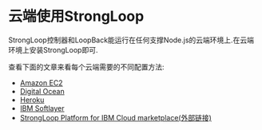 # 云端使用StrongLoop
StrongLoop控制器和LoopBack能运行在任何支撑Node.js的云端环境上.在云端环境上安装StrongLoop即可.

查看下面的文章来看每个云端需要的不同配置方法:
- [Amazon EC2](amazonEc2.md)
- [Digital Ocean](digitalOcean.md)
- [Heroku](heroku.md)
- [IBM Softlayer](IBMSoftlayer.md)
- [StrongLoop Platform for IBM Cloud marketplace(外部链接)](https://docs.strongloop.com/display/SL/StrongLoop+Platform+for+IBM+Cloud+marketplace "https://docs.strongloop.com/display/SL/StrongLoop+Platform+for+IBM+Cloud+marketplace")